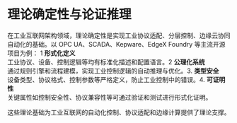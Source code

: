 # 理论确定性与论证推理

在工业互联网架构领域，理论确定性是实现工业协议适配、分层控制、边缘云协同自动化的基础。以 OPC UA、SCADA、Kepware、EdgeX Foundry 等主流开源项目为例：
1 **形式化定义**  
   工业协议、设备、控制逻辑等均有标准化描述和配置语言。2 **公理化系统**  
   通过规则引擎和流程建模，实现工业控制逻辑的自动推理与优化。3. **类型安全**  
   设备类型、协议格式、控制参数等严格定义，防止工业控制中的错误。4. **可证明性**  
   关键属性如控制安全性、协议兼容性等可通过验证和测试进行形式化证明。

这些理论基础为工业互联网的自动化控制、协议适配和边缘计算提供了理论支撑。
